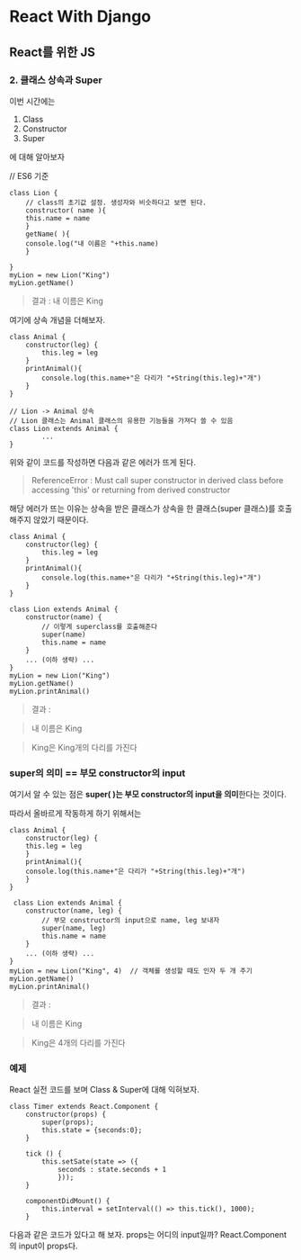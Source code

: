 # React With Django
## React를 위한 JS
### 2. 클래스 상속과 Super

이번 시간에는 
1. Class
2. Constructor
3. Super

에 대해 알아보자

// ES6 기준

    class Lion {
    	// class의 초기값 설정. 생성자와 비슷하다고 보면 된다.
    	constructor( name ){
		this.name = name
    	}
    	getName( ){
		console.log("내 이름은 "+this.name)
    	}
    
    }
	myLion = new Lion("King")
	myLion.getName()

> 결과 : 내 이름은 King

여기에 상속 개념을 더해보자.

    class Animal { 
    	constructor(leg) { 
	    	this.leg = leg
    	}
    	printAnimal(){
	    	console.log(this.name+"은 다리가 "+String(this.leg)+"개")
    	}
    }
    
    // Lion -> Animal 상속
    // Lion 클래스는 Animal 클래스의 유용한 기능들을 가져다 쓸 수 있음
    class Lion extends Animal {
    		...
    }

위와 같이 코드를 작성하면 다음과 같은 에러가 뜨게 된다.

> ReferenceError : Must call super constructor in derived class before
> accessing 'this' or returning from derived constructor

해당 에러가 뜨는 이유는 상속을 받은 클래스가 
상속을 한 클래스(super 클래스)를 호출해주지 않았기 때문이다.

    class Animal { 
    	constructor(leg) { 
	    	this.leg = leg
    	}
    	printAnimal(){
	    	console.log(this.name+"은 다리가 "+String(this.leg)+"개")
    	}
    }
    
    class Lion extends Animal {
	    constructor(name) {
		    // 이렇게 superclass를 호출해준다
		    super(name)
		    this.name = name
	    }
	    ... (이하 생략) ... 
    }
    myLion = new Lion("King")
    myLion.getName()
    myLion.printAnimal()

> 결과 : 


> 내 이름은 King


> King은 King개의 다리를 가진다

### super의 의미 == 부모 constructor의 input

여기서 알 수 있는 점은 
 **super(  )는 부모 constructor의 input을 의미**한다는 것이다. 

따라서 올바르게 작동하게 하기 위해서는 

    class Animal { 
    	constructor(leg) { 
		this.leg = leg
    	}
    	printAnimal(){
		console.log(this.name+"은 다리가 "+String(this.leg)+"개")
    	}
    }
    
     class Lion extends Animal {
	    constructor(name, leg) {
			// 부모 constructor의 input으로 name, leg 보내자
		    super(name, leg) 
		    this.name = name
	    }
	    ... (이하 생략) ... 
    }
    myLion = new Lion("King", 4)  // 객체를 생성할 때도 인자 두 개 주기
    myLion.getName()
    myLion.printAnimal()

> 결과 : 


> 내 이름은 King 


> King은 4개의 다리를 가진다

### 예제 
React 실전 코드를 보며 Class & Super에 대해 익혀보자.

    class Timer extends React.Component {
    	constructor(props) { 
	    	super(props);
		    this.state = {seconds:0};
		}
		
		tick () {
			this.setSate(state => ({
				seconds : state.seconds + 1
				}));
		}
		
		componentDidMount() {
			this.interval = setInterval(() => this.tick(), 1000);
		}

다음과 같은 코드가 있다고 해 보자.
props는 어디의 input일까?
React.Component의 input이 props다.

		   
